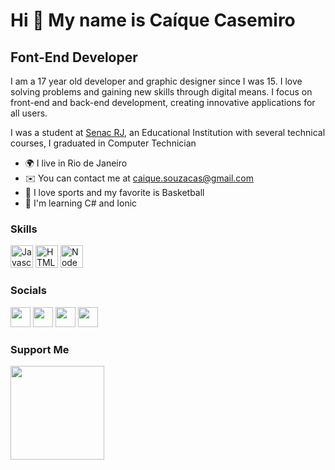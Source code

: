 Hi 👋 My name is Caíque Casemiro
==========================

Font-End Developer
-----------------------------

I am a 17 year old developer and graphic designer since I was 15. I love solving problems and gaining new skills through digital means. I focus on front-end and back-end development, creating innovative applications for all users.

I was a student at [Senac RJ](https://www.rj.senac.br), an Educational Institution with several technical courses, I graduated in Computer Technician

* 🌍 I live in Rio de Janeiro
* ✉️ You can contact me at [caique.souzacas@gmail.com](mailto:caique.souzacas@gmail.com)
* 🏀 I love sports and my favorite is Basketball
* 🧠 I'm learning C# and Ionic

### Skills

<p align="left">
<a href="https://developer.mozilla.org/en-US/docs/Web/JavaScript" target="_blank" rel="noreferrer"><img src="https://raw.githubusercontent.com/danielcranney/readme-generator/main/public/icons/skills/javascript-colored.svg" width="36" height="36" alt="Javascript" /></a>
<a href="https://developer.mozilla.org/en-US/docs/Glossary/HTML5" target="_blank" rel="noreferrer"><img src="https://raw.githubusercontent.com/danielcranney/readme-generator/main/public/icons/skills/html5-colored.svg" width="36" height="36" alt="HTML5" /></a>
<a href="https://nodejs.org/en/" target="_blank" rel="noreferrer"><img src="https://raw.githubusercontent.com/danielcranney/readme-generator/main/public/icons/skills/nodejs-colored.svg" width="36" height="36" alt="NodeJS" /></a>
</p>

### Socials

<p align="left">
  <a href="https://www.github.com/caiquecase" target="_blank" rel="noreferrer"><img src="https://raw.githubusercontent.com/danielcranney/readme-generator/main/public/icons/socials/github-dark.svg" width="32" height="32" /></a> 
  <a href="https://www.linkedin.com/in/ca%C3%ADque-de-souza-casemiro-086399242/" target="_blank" rel="noreferrer"><img src="https://raw.githubusercontent.com/danielcranney/readme-generator/main/public/icons/socials/linkedin.svg" width="32" height="32" /></a>
  <a href="https://www.stackoverflow.com/users/13367336/guilhermo-masid" target="_blank" rel="noreferrer"><img src="https://raw.githubusercontent.com/danielcranney/readme-generator/main/public/icons/socials/stackoverflow.svg" width="32" height="32" /></a> 
<a href="https://www.instagram.com/caiquecase/" target="_blank" rel="noreferrer"><img src="https://raw.githubusercontent.com/danielcranney/readme-generator/main/public/icons/socials/instagram.svg" width="32" height="32" /></a> 

</p>

### Support Me

<a href="https://www.buymeacoffee.com/peguimasid"><img src="https://cdn.buymeacoffee.com/buttons/v2/default-yellow.png" width="150" /></a>
